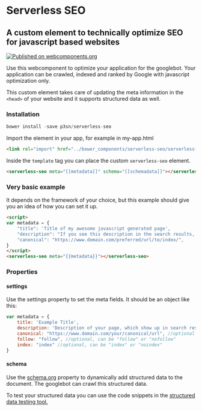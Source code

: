 # Serverless SEO
## A custom element to technically optimize SEO for javascript based websites

[![Published on webcomponents.org](https://img.shields.io/badge/webcomponents.org-published-blue.svg)](https://www.webcomponents.org/element/p3sn/serverless-seo)

Use this webcomponent to optimize your application for the googlebot. Your application can be crawled, indexed and ranked by Google with javascript optimization only. 

This custom element takes care of updating the meta information in the `<head>` of your website and it supports structured data as well.

### Installation

```javascript
bower install -save p3sn/serverless-seo
```
Import the element in your app, for example in my-app.html

```html
<link rel="import" href="../bower_components/serverless-seo/serverless-seo.html">
```
Inside the `template` tag you can place the custom  `serverless-seo` element.

```html
<serverless-seo meta="[[metadata]]" schema="[[schemadata]]"></serverless-seo>
```
### Very basic example
It depends on the framework of your choice, but this example should give you an idea of how you can set it up.

```html
<script>
var metadata = {
	"title": 'Title of my awesome javascript generated page',
	"description": "If you see this description in the search results, you know it's working.",
	"canonical": "https://www.domain.com/preferred/url/to/index/",
}
</script>
<serverless-seo meta="{{metadata}}"></serverless-seo>
```


### Properties

#### settings
Use the settings property to set the meta fields. It should be an object like this:

```javascript
var metadata = {
	title: 'Example Title',
	description: 'Description of your page, which show up in search results',
	canonical: "https://www.domain.com/your/canonical/url", //optional
	follow: "follow", //optional, can be "follow" or "nofollow"
	index: "index" //optional, can be "index" or "noindex"
}
```

#### schema
Use the [schema.org](https://schema.org/) property to dynamically add structured data to the document. The googlebot can crawl this structured data. 

To test your structured data you can use the code snippets in the [structured data testing tool.](https://search.google.com/structured-data/testing-tool)

